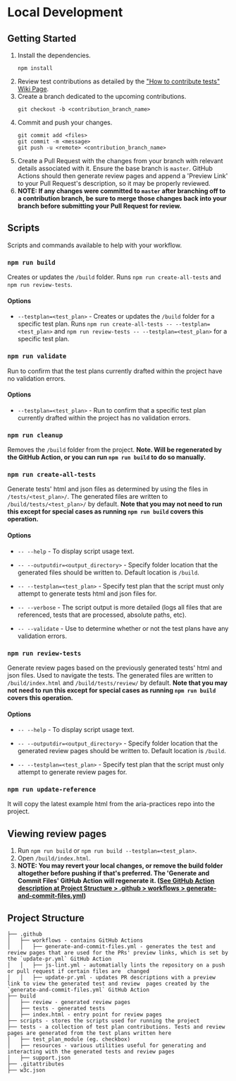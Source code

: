 # Local Development

## Getting Started

1. Install the dependencies.
   ```
   npm install
   ```
1. Review test contributions as detailed by
   the ["How to contribute tests" Wiki Page](https://github.com/w3c/aria-at/wiki/How-to-contribute-tests).
1. Create a branch dedicated to the upcoming contributions.
   ```
   git checkout -b <contribution_branch_name>
   ```
1. Commit and push your changes.
   ```
   git commit add <files>
   git commit -m <message>
   git push -u <remote> <contribution_branch_name>
   ```
1. Create a Pull Request with the changes from your branch with relevant details associated with it. Ensure the base
   branch is `master`. GitHub Actions should then generate review pages and append a 'Preview Link' to your Pull
   Request's description, so it may be properly reviewed.
1. **NOTE: If any changes were committed to `master` after branching off to a contribution branch, be sure to merge
   those changes back into your branch before submitting your Pull Request for review.**

## Scripts

Scripts and commands available to help with your workflow.

### `npm run build`

Creates or updates the `/build` folder. Runs `npm run create-all-tests` and `npm run review-tests`.

#### Options

* `--testplan=<test_plan>` - Creates or updates the `/build` folder for a specific test plan.
  Runs `npm run create-all-tests -- --testplan=<test_plan>` and `npm run review-tests -- --testplan=<test_plan>` for a
  specific test plan.

### `npm run validate`

Run to confirm that the test plans currently drafted within the project have no validation errors.

#### Options

* `--testplan=<test_plan>` - Run to confirm that a specific test plan currently drafted within the project has no
  validation errors.

### `npm run cleanup`

Removes the `/build` folder from the project. **Note. Will be regenerated by the GitHub Action, or you can
run `npm run build` to do so manually.**

### `npm run create-all-tests`

Generate tests' html and json files as determined by using the files in `/tests/<test_plan>/`. The generated files are
written to `/build/tests/<test_plan>/` by default. **Note that you may not need to run this except for special cases as
running `npm run build` covers this operation.**

#### Options

* `-- --help` - To display script usage text.

* `-- --outputdir=<output_directory>` - Specify folder location that the generated files should be written to. Default
  location is `/build`.

* `-- --testplan=<test_plan>` - Specify test plan that the script must only attempt to generate tests html and json
  files for.

* `-- --verbose` - The script output is more detailed (logs all files that are referenced, tests that are processed,
  absolute paths, etc).

* `-- --validate` - Use to determine whether or not the test plans have any validation errors.

### `npm run review-tests`

Generate review pages based on the previously generated tests' html and json files. Used to navigate the tests. The
generated files are written to `/build/index.html` and `/build/tests/review/` by default. **Note that you may not need
to run this except for special cases as running `npm run build` covers this operation.**

#### Options

* `-- --help` - To display script usage text.

* `-- --outputdir=<output_directory>` - Specify folder location that the generated review pages should be written to.
  Default location is `/build`.

* `-- --testplan=<test_plan>` - Specify test plan that the script must only attempt to generate review pages for.

### `npm run update-reference`

It will copy the latest example html from the aria-practices repo into the project.

## Viewing review pages

1. Run `npm run build` or `npm run build --testplan=<test_plan>`.
1. Open `/build/index.html`.
1. **NOTE: You may revert your local changes, or remove the build folder altogether before pushing if that's preferred.
   The 'Generate and Commit Files' GitHub Action will regenerate
   it. ([See GitHub Action description at Project Structure > .github > workflows > generate-and-commit-files.yml](#project-structure))**

## Project Structure

```
├── .github
│   ├── workflows - contains GitHub Actions
│   │   ├── generate-and-commit-files.yml - generates the test and review pages that are used for the PRs' preview links, which is set by the `update-pr.yml` GitHub Action
│   │   ├── js-lint.yml - automatially lints the repository on a push or pull request if certain files are  changed
│   │   ├── update-pr.yml - updates PR descriptions with a preview link to view the generated test and review  pages created by the `generate-and-commit-files.yml` GitHub Action
├── build
│   ├── review - generated review pages
│   ├── tests - generated tests
│   ├── index.html - entry point for review pages
├── scripts - stores the scripts used for running the project
├── tests - a collection of test plan contributions. Tests and review pages are generated from the test plans written here
│   ├── test_plan_module (eg. checkbox)
│   ├── resources - various utilities useful for generating and interacting with the generated tests and review pages
│   ├── support.json
├── .gitattributes
├── w3c.json
```
